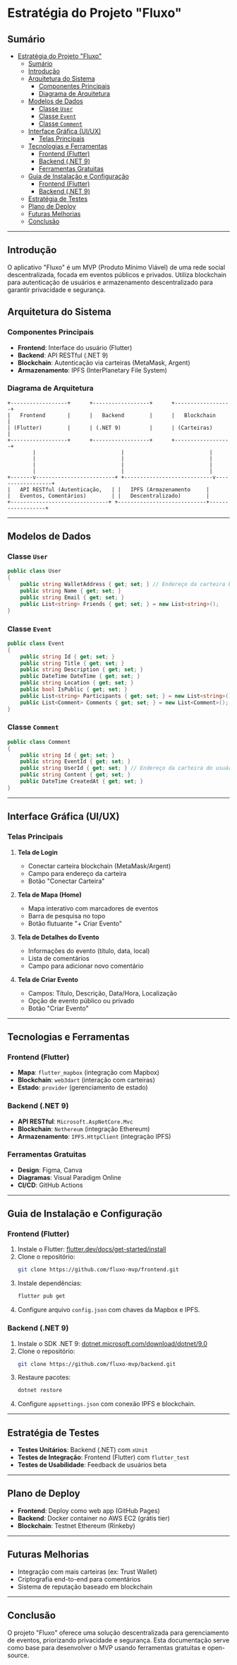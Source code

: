 # Estratégia do Projeto "Fluxo"

## Sumário
- [Estratégia do Projeto "Fluxo"](#estratégia-do-projeto-fluxo)
  - [Sumário](#sumário)
  - [Introdução](#introdução)
  - [Arquitetura do Sistema](#arquitetura-do-sistema)
    - [Componentes Principais](#componentes-principais)
    - [Diagrama de Arquitetura](#diagrama-de-arquitetura)
  - [Modelos de Dados](#modelos-de-dados)
    - [Classe `User`](#classe-user)
    - [Classe `Event`](#classe-event)
    - [Classe `Comment`](#classe-comment)
  - [Interface Gráfica (UI/UX)](#interface-gráfica-uiux)
    - [Telas Principais](#telas-principais)
  - [Tecnologias e Ferramentas](#tecnologias-e-ferramentas)
    - [Frontend (Flutter)](#frontend-flutter)
    - [Backend (.NET 9)](#backend-net-9)
    - [Ferramentas Gratuitas](#ferramentas-gratuitas)
  - [Guia de Instalação e Configuração](#guia-de-instalação-e-configuração)
    - [Frontend (Flutter)](#frontend-flutter-1)
    - [Backend (.NET 9)](#backend-net-9-1)
  - [Estratégia de Testes](#estratégia-de-testes)
  - [Plano de Deploy](#plano-de-deploy)
  - [Futuras Melhorias](#futuras-melhorias)
  - [Conclusão](#conclusão)

---

## Introdução
O aplicativo "Fluxo" é um MVP (Produto Mínimo Viável) de uma rede social descentralizada, focada em eventos públicos e privados. Utiliza blockchain para autenticação de usuários e armazenamento descentralizado para garantir privacidade e segurança.

## Arquitetura do Sistema
### Componentes Principais
- **Frontend**: Interface do usuário (Flutter)
- **Backend**: API RESTful (.NET 9)
- **Blockchain**: Autenticação via carteiras (MetaMask, Argent)
- **Armazenamento**: IPFS (InterPlanetary File System)

### Diagrama de Arquitetura
```plaintext
+------------------+      +------------------+      +------------------+
|   Frontend       |      |   Backend        |      |   Blockchain     |
| (Flutter)        |      | (.NET 9)         |      | (Carteiras)      |
+------------------+      +------------------+      +------------------+
        |                           |                           |
        |                           |                           |
        |                           |                           |
        |                           |                           |
+-------v-------------------------+ +----------------------------v------------------+
|   API RESTful (Autenticação,   | |   IPFS (Armazenamento     |
|   Eventos, Comentários)        | |   Descentralizado)        |
+-------------------------------+ +----------------------------+------------------+
```

---

## Modelos de Dados
### Classe `User`
```csharp
public class User
{
    public string WalletAddress { get; set; } // Endereço da carteira blockchain
    public string Name { get; set; }
    public string Email { get; set; }
    public List<string> Friends { get; set; } = new List<string>();
}
```

### Classe `Event`
```csharp
public class Event
{
    public string Id { get; set; }
    public string Title { get; set; }
    public string Description { get; set; }
    public DateTime DateTime { get; set; }
    public string Location { get; set; }
    public bool IsPublic { get; set; }
    public List<string> Participants { get; set; } = new List<string>();
    public List<Comment> Comments { get; set; } = new List<Comment>();
}
```

### Classe `Comment`
```csharp
public class Comment
{
    public string Id { get; set; }
    public string EventId { get; set; }
    public string UserId { get; set; } // Endereço da carteira do usuário
    public string Content { get; set; }
    public DateTime CreatedAt { get; set; }
}
```

---

## Interface Gráfica (UI/UX)
### Telas Principais
1. **Tela de Login**
   - Conectar carteira blockchain (MetaMask/Argent)
   - Campo para endereço da carteira
   - Botão "Conectar Carteira"

2. **Tela de Mapa (Home)**
   - Mapa interativo com marcadores de eventos
   - Barra de pesquisa no topo
   - Botão flutuante "+ Criar Evento"

3. **Tela de Detalhes do Evento**
   - Informações do evento (título, data, local)
   - Lista de comentários
   - Campo para adicionar novo comentário

4. **Tela de Criar Evento**
   - Campos: Título, Descrição, Data/Hora, Localização
   - Opção de evento público ou privado
   - Botão "Criar Evento"

---

## Tecnologias e Ferramentas
### Frontend (Flutter)
- **Mapa**: `flutter_mapbox` (integração com Mapbox)
- **Blockchain**: `web3dart` (interação com carteiras)
- **Estado**: `provider` (gerenciamento de estado)

### Backend (.NET 9)
- **API RESTful**: `Microsoft.AspNetCore.Mvc`
- **Blockchain**: `Nethereum` (integração Ethereum)
- **Armazenamento**: `IPFS.HttpClient` (integração IPFS)

### Ferramentas Gratuitas
- **Design**: Figma, Canva
- **Diagramas**: Visual Paradigm Online
- **CI/CD**: GitHub Actions

---

## Guia de Instalação e Configuração
### Frontend (Flutter)
1. Instale o Flutter: [flutter.dev/docs/get-started/install](https://flutter.dev/docs/get-started/install)
2. Clone o repositório:
   ```bash
   git clone https://github.com/fluxo-mvp/frontend.git
   ```
3. Instale dependências:
   ```bash
   flutter pub get
   ```
4. Configure arquivo `config.json` com chaves da Mapbox e IPFS.

### Backend (.NET 9)
1. Instale o SDK .NET 9: [dotnet.microsoft.com/download/dotnet/9.0](https://dotnet.microsoft.com/download/dotnet/9.0)
2. Clone o repositório:
   ```bash
   git clone https://github.com/fluxo-mvp/backend.git
   ```
3. Restaure pacotes:
   ```bash
   dotnet restore
   ```
4. Configure `appsettings.json` com conexão IPFS e blockchain.

---

## Estratégia de Testes
- **Testes Unitários**: Backend (.NET) com `xUnit`
- **Testes de Integração**: Frontend (Flutter) com `flutter_test`
- **Testes de Usabilidade**: Feedback de usuários beta

---

## Plano de Deploy
- **Frontend**: Deploy como web app (GitHub Pages)
- **Backend**: Docker container no AWS EC2 (grátis tier)
- **Blockchain**: Testnet Ethereum (Rinkeby)

---

## Futuras Melhorias
- Integração com mais carteiras (ex: Trust Wallet)
- Criptografia end-to-end para comentários
- Sistema de reputação baseado em blockchain

---

## Conclusão
O projeto "Fluxo" oferece uma solução descentralizada para gerenciamento de eventos, priorizando privacidade e segurança. Esta documentação serve como base para desenvolver o MVP usando ferramentas gratuitas e open-source.
```
